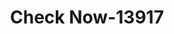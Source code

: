 ---
f_zip-code: 39452
f_state-code: MS
title: Check Now-13917
f_phone: 601-766-1985
f_city-only: Lucedale
f_address: 17 Palm Plz Lucedale
f_location-unique-id: '13917'
slug: check-now-13917
updated-on: '2024-05-30T13:46:58.046Z'
created-on: '2024-05-30T13:36:59.803Z'
published-on: '2024-05-30T13:54:32.469Z'
f_city-state: cms/city/lucedale-ms.md
f_company: cms/company/check-now.md
f_state: cms/state/mississippi.md
layout: '[payday-loan].html'
tags: payday-loan
---